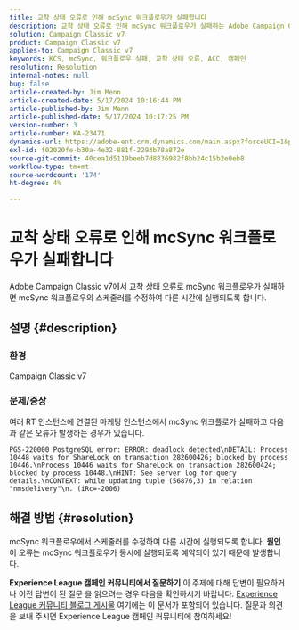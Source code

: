 ```yaml
---
title: 교착 상태 오류로 인해 mcSync 워크플로우가 실패합니다
description: 교착 상태 오류로 인해 mcSync 워크플로우가 실패하는 Adobe Campaign Classic 문제를 해결하는 방법에 대해 알아봅니다. mcSynch 워크플로우에서 스케줄러를 수정합니다.
solution: Campaign Classic v7
product: Campaign Classic v7
applies-to: Campaign Classic v7
keywords: KCS, mcSync, 워크플로우 실패, 교착 상태 오류, ACC, 캠페인
resolution: Resolution
internal-notes: null
bug: false
article-created-by: Jim Menn
article-created-date: 5/17/2024 10:16:44 PM
article-published-by: Jim Menn
article-published-date: 5/17/2024 10:17:25 PM
version-number: 3
article-number: KA-23471
dynamics-url: https://adobe-ent.crm.dynamics.com/main.aspx?forceUCI=1&pagetype=entityrecord&etn=knowledgearticle&id=98298421-9b14-ef11-9f8a-6045bd006268
exl-id: f02020fe-b30a-4e32-881f-2293b78a872e
source-git-commit: 40cea1d5119beeb7d8836982f8bb24c15b2e0eb8
workflow-type: tm+mt
source-wordcount: '174'
ht-degree: 4%

---
```


# 교착 상태 오류로 인해 mcSync 워크플로우가 실패합니다


Adobe Campaign Classic v7에서 교착 상태 오류로 mcSync 워크플로우가 실패하면 mcSync 워크플로우의 스케줄러를 수정하여 다른 시간에 실행되도록 합니다.

## 설명 {#description}


### <b>환경</b>

Campaign Classic v7



### <b>문제/증상</b>

여러 RT 인스턴스에 연결된 마케팅 인스턴스에서 mcSync 워크플로가 실패하고 다음과 같은 오류가 발생하는 경우가 있습니다.

`PGS-220000 PostgreSQL error: ERROR: deadlock detected\nDETAIL: Process 10448 waits for ShareLock on transaction 282600426; blocked by process 10446.\nProcess 10446 waits for ShareLock on transaction 282600424; blocked by process 10448.\nHINT: See server log for query details.\nCONTEXT: while updating tuple (56876,3) in relation "nmsdelivery"\n. (iRc=-2006)`


## 해결 방법 {#resolution}


mcSync 워크플로우에서 스케줄러를 수정하여 다른 시간에 실행되도록 합니다.
<b>원인</b>
이 오류는 mcSync 워크플로우가 동시에 실행되도록 예약되어 있기 때문에 발생합니다.


<b>Experience League 캠페인 커뮤니티에서 질문하기</b>
이 주제에 대해 답변이 필요하거나 이전 답변이 된 질문 을 읽으려는 경우 다음을 확인하시기 바랍니다. [Experience League 커뮤니티 블로그 게시물](https://experienceleaguecommunities.adobe.com/t5/adobe-campaign-classic-blogs/introducing-top-kcs-articles-curated-for-your-troubleshooting/bc-p/672426#M132) 여기에는 이 문서가 포함되어 있습니다. 질문과 의견을 보내 주시면 Experience League 캠페인 커뮤니티에 참여하세요!
